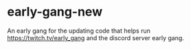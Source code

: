 # early-gang-new
An early gang for the updating code that helps run https://twitch.tv/early_gang and the discord server early gang.
